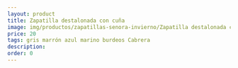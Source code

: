 ```yaml
---
layout: product
title: Zapatilla destalonada con cuña
image: img/productos/zapatillas-senora-invierno/Zapatilla destalonada con cuña=20=gris marrón azul marino burdeos Cabrera.webp
price: 20
tags: gris marrón azul marino burdeos Cabrera
description: 
order: 0
---
```

